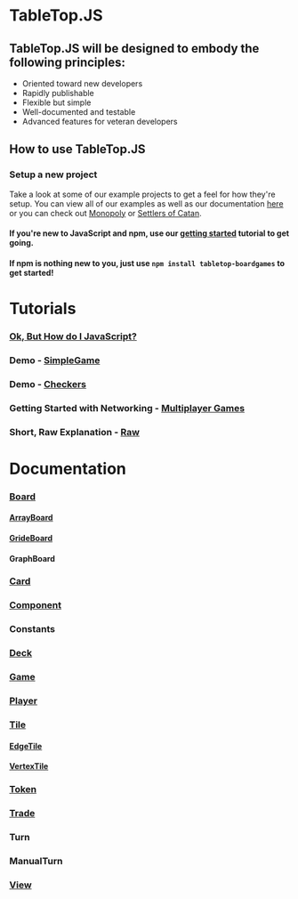 # TableTop.JS

## TableTop.JS will be designed to embody the following principles:

* Oriented toward new developers
* Rapidly publishable
* Flexible but simple
* Well-documented and testable
* Advanced features for veteran developers

## How to use TableTop.JS

### Setup a new project

Take a look at some of our example projects to get a feel for how they're setup. You can view all of our examples as well as our documentation [here](http://andrewjmeier.github.io/TableTop.JS) or you can check out [Monopoly](http://github.com/andrewjmeier/Monopoly) or [Settlers of Catan](http://github.com/andrewjmeier/Settlers). 

#### If you're new to JavaScript and npm, use our [getting started](/tutorials/markdown/setup.md) tutorial to get going.

#### If npm is nothing new to you, just use `npm install tabletop-boardgames` to get started! 

# Tutorials

### [Ok, But How do I JavaScript?](/tutorials/markdown/javascript.md)

### Demo - [SimpleGame](/tutorials/markdown/simple_game.md)

### Demo - [Checkers](/tutorials/markdown/checkers.md)

### Getting Started with Networking - [Multiplayer Games](/tutorials/markdown/networking.md)

### Short, Raw Explanation - [Raw](/tutorials/markdown/raw.md)

# Documentation

### [Board](http://andrewjmeier.github.io/TableTop.JS/out/Board.html)

#### [ArrayBoard](http://andrewjmeier.github.io/TableTop.JS/out/ArrayBoard.html)
#### [GrideBoard](http://andrewjmeier.github.io/TableTop.JS/out/GridBoard.html)
#### GraphBoard

### [Card](http://andrewjmeier.github.io/TableTop.JS/out/Card.html)

### [Component](http://andrewjmeier.github.io/TableTop.JS/out/Component.html)

### Constants

### [Deck](http://andrewjmeier.github.io/TableTop.JS/out/Deck.html)

### [Game](http://andrewjmeier.github.io/TableTop.JS/out/Game.html)

### [Player](http://andrewjmeier.github.io/TableTop.JS/out/Player.html)

### [Tile](http://andrewjmeier.github.io/TableTop.JS/out/Tile.html)

#### [EdgeTile](http://andrewjmeier.github.io/TableTop.JS/out/EdgeTile.html)
#### [VertexTile](http://andrewjmeier.github.io/TableTop.JS/out/VertexTile.html)

### [Token](http://andrewjmeier.github.io/TableTop.JS/out/Token.html)

### [Trade](http://andrewjmeier.github.io/TableTop.JS/out/Trade.html)

### Turn

### ManualTurn

### [View](http://andrewjmeier.github.io/TableTop.JS/out/View.html)